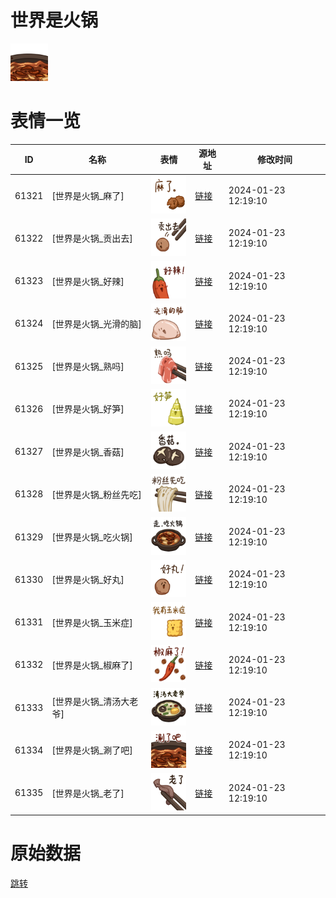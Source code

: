 # 世界是火锅

<img src="./cover.png" height="60" alt="cover" />

# 表情一览

|ID|名称|表情|源地址|修改时间|
|----|----|----|----|----|
|61321|[世界是火锅_麻了]|<img src="./pic/061321_%5B世界是火锅_麻了%5D.png" height="60" alt="麻了"/>|[链接](https://i0.hdslb.com/bfs/garb/f3b29e9c7cb981137ddde261565bbe539df57f41.png)|2024-01-23 12:19:10|
|61322|[世界是火锅_贡出去]|<img src="./pic/061322_%5B世界是火锅_贡出去%5D.png" height="60" alt="贡出去"/>|[链接](https://i0.hdslb.com/bfs/garb/0567057733a35605213082db6f4c3f3f2845fef2.png)|2024-01-23 12:19:10|
|61323|[世界是火锅_好辣]|<img src="./pic/061323_%5B世界是火锅_好辣%5D.png" height="60" alt="好辣"/>|[链接](https://i0.hdslb.com/bfs/garb/a1ed3d3624645594f1ccd587bb7ce23d76ebbe0a.png)|2024-01-23 12:19:10|
|61324|[世界是火锅_光滑的脑]|<img src="./pic/061324_%5B世界是火锅_光滑的脑%5D.png" height="60" alt="光滑的脑"/>|[链接](https://i0.hdslb.com/bfs/garb/49886f91c19b295c352a2f859e8e874205db2495.png)|2024-01-23 12:19:10|
|61325|[世界是火锅_熟吗]|<img src="./pic/061325_%5B世界是火锅_熟吗%5D.png" height="60" alt="熟吗"/>|[链接](https://i0.hdslb.com/bfs/garb/6ad420b0c56413a37fdb7de0c6f0cfb5ff28e25b.png)|2024-01-23 12:19:10|
|61326|[世界是火锅_好笋]|<img src="./pic/061326_%5B世界是火锅_好笋%5D.png" height="60" alt="好笋"/>|[链接](https://i0.hdslb.com/bfs/garb/fe6c5c932ad57b417ecf641165f00a43a99edb49.png)|2024-01-23 12:19:10|
|61327|[世界是火锅_香菇]|<img src="./pic/061327_%5B世界是火锅_香菇%5D.png" height="60" alt="香菇"/>|[链接](https://i0.hdslb.com/bfs/garb/341cf1531ece91360d8461f8229dace090d5f6cd.png)|2024-01-23 12:19:10|
|61328|[世界是火锅_粉丝先吃]|<img src="./pic/061328_%5B世界是火锅_粉丝先吃%5D.png" height="60" alt="粉丝先吃"/>|[链接](https://i0.hdslb.com/bfs/garb/8b49c7e6cd10800750f9c03e564521a37cb3d4b8.png)|2024-01-23 12:19:10|
|61329|[世界是火锅_吃火锅]|<img src="./pic/061329_%5B世界是火锅_吃火锅%5D.png" height="60" alt="吃火锅"/>|[链接](https://i0.hdslb.com/bfs/garb/99c24aae5dab72d09bf24e0b3d2409aedfe55058.png)|2024-01-23 12:19:10|
|61330|[世界是火锅_好丸]|<img src="./pic/061330_%5B世界是火锅_好丸%5D.png" height="60" alt="好丸"/>|[链接](https://i0.hdslb.com/bfs/garb/1edeb9e34efc8d61609da51d7a256e6ad79f482f.png)|2024-01-23 12:19:10|
|61331|[世界是火锅_玉米症]|<img src="./pic/061331_%5B世界是火锅_玉米症%5D.png" height="60" alt="玉米症"/>|[链接](https://i0.hdslb.com/bfs/garb/72121794024c8bae1ca95cadfa968f73750c24ca.png)|2024-01-23 12:19:10|
|61332|[世界是火锅_椒麻了]|<img src="./pic/061332_%5B世界是火锅_椒麻了%5D.png" height="60" alt="椒麻了"/>|[链接](https://i0.hdslb.com/bfs/garb/050ddb484df9df9b2f21c0b58254b71028756ac8.png)|2024-01-23 12:19:10|
|61333|[世界是火锅_清汤大老爷]|<img src="./pic/061333_%5B世界是火锅_清汤大老爷%5D.png" height="60" alt="清汤大老爷"/>|[链接](https://i0.hdslb.com/bfs/garb/6b00b75646ebf642f7660827078965faa4cd68f5.png)|2024-01-23 12:19:10|
|61334|[世界是火锅_涮了吧]|<img src="./pic/061334_%5B世界是火锅_涮了吧%5D.png" height="60" alt="涮了吧"/>|[链接](https://i0.hdslb.com/bfs/garb/5d82f7521273666c71b257e70eac18482fdc5685.png)|2024-01-23 12:19:10|
|61335|[世界是火锅_老了]|<img src="./pic/061335_%5B世界是火锅_老了%5D.png" height="60" alt="老了"/>|[链接](https://i0.hdslb.com/bfs/garb/dd5f843bff9cf4b969c589433f0cc5482e8ac180.png)|2024-01-23 12:19:10|

# 原始数据

[跳转](./raw.json)

